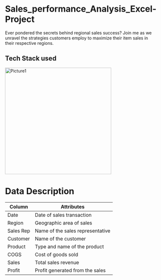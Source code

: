 # Sales_performance_Analysis_Excel-Project
Ever pondered the secrets behind regional sales success? Join me as we unravel the strategies customers employ to maximize their item sales in their respective regions.

## Tech Stack used
<img src="https://github.com/Abdulmalik25/HBFC_Personal_Loan_Analysis_Excel-Project/assets/153974173/c69248d4-f54b-42af-9fd9-3b1d346ac291" alt="Picture1" width="350" height="350">

# Data Description

| Column      |          Attributes              |
|-------------|----------------------------------|
| Date        | Date of sales transaction        |
| Region      | Geographic area of sales         |
| Sales Rep   | Name of the sales representative |
| Customer    | Name  of the customer            |
| Product     | Type and name of the product     |
| COGS        | Cost of goods sold               |
| Sales       | Total sales revenue              |
| Profit      | Profit generated from the sales  |
